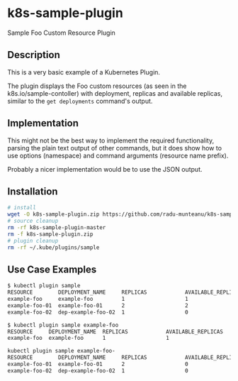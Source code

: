 # k8s-sample-plugin
Sample Foo Custom Resource Plugin

## Description
This is a very basic example of a Kubernetes Plugin.

The plugin displays the Foo custom resources (as seen in the k8s.io/sample-contoller) with deployment, replicas and available replicas, similar to the `get deployments` command's output.

## Implementation
This might not be the best way to implement the required functionality, parsing the plain text output of other commands, but it does show how to use options (namespace) and command arguments (resource name prefix).

Probably a nicer implementation would be to use the JSON output.

## Installation
```bash
# install
wget -O k8s-sample-plugin.zip https://github.com/radu-munteanu/k8s-sample-plugin/archive/master.zip && unzip -o k8s-sample-plugin.zip && cp -rf k8s-sample-plugin-master/plugins/sample/* ~/.kube/plugins/sample && chmod +x ~/.kube/plugins/sample/sample && printf "Success!\n"
# source cleanup
rm -rf k8s-sample-plugin-master
rm -f k8s-sample-plugin.zip
# plugin cleanup
rm -rf ~/.kube/plugins/sample
```

## Use Case Examples
```bash
$ kubectl plugin sample
RESOURCE        DEPLOYMENT_NAME     REPLICAS            AVAILABLE_REPLICAS
example-foo     example-foo         1                   1
example-foo-01  example-foo-01      2                   2
example-foo-02  dep-example-foo-02  1                   0

$ kubectl plugin sample example-foo
RESOURCE     DEPLOYMENT_NAME  REPLICAS            AVAILABLE_REPLICAS
example-foo  example-foo      1                   1

kubectl plugin sample example-foo-
RESOURCE        DEPLOYMENT_NAME     REPLICAS            AVAILABLE_REPLICAS
example-foo-01  example-foo-01      2                   0
example-foo-02  dep-example-foo-02  1                   0
```
